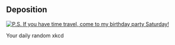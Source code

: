 ## Deposition
[![P.S. If you have time travel, come to my birthday party Saturday!](https://imgs.xkcd.com/comics/deposition.png)](https://xkcd.com/3088/ "P.S. If you have time travel, come to my birthday party Saturday!")

Your daily random xkcd
